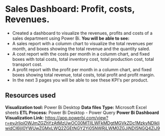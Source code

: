 # Sales Dashboard: Profit, costs, Revenues.

* Created a dashboard to visualize the revenues, profits and costs of a sales department using Power Bi.
**You will be able to see:**
* A sales report with a columm chart to visualize the total revenues per month, and boxes showing the total revenue and the quantity saled.
* A cost report with the costs per month in a columm chart, and fixed boxes with total costs, total inventory cost, total production cost, total transport cost.
* A profit report with the profit per month in a columm chart, and fixed boxes showing total revenue, total costs, total profit and profit margin.
* In the next 3 pages you will be able to see these KPI's per product.

## Resources used

**Visualization tool:** Power Bi Desktop
**Data files Type:** Microsoft Excel sheets
**ETL Process:** Power Bi Desktop - Power Query
**Power Bi Dashboard Visualization Link:** https://app.powerbi.com/view?r=eyJrIjoiOWJmZGZhYzAtMzUwOC00MTllLWFkMDgtMGVkZDc1MzkyNDlkIiwidCI6IjI0YWUwZGMxLWQ2ZGEtNGY2Yi05NWRjLWM0ZGJiNDI5NGQ4ZiJ9
